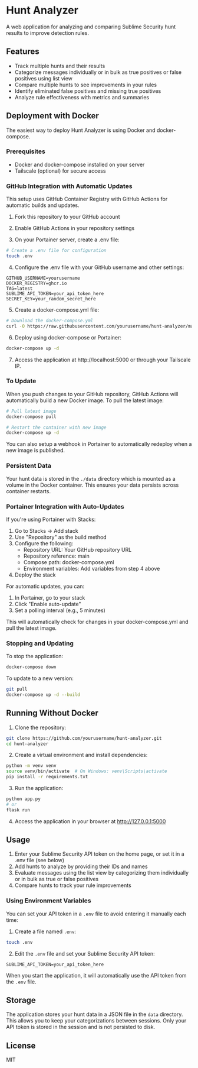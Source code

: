 # Hunt Analyzer

A web application for analyzing and comparing Sublime Security hunt results to improve detection rules.

## Features

- Track multiple hunts and their results
- Categorize messages individually or in bulk as true positives or false positives using list view
- Compare multiple hunts to see improvements in your rules
- Identify eliminated false positives and missing true positives
- Analyze rule effectiveness with metrics and summaries

## Deployment with Docker

The easiest way to deploy Hunt Analyzer is using Docker and docker-compose.

### Prerequisites

- Docker and docker-compose installed on your server
- Tailscale (optional) for secure access

### GitHub Integration with Automatic Updates

This setup uses GitHub Container Registry with GitHub Actions for automatic builds and updates.

1. Fork this repository to your GitHub account

2. Enable GitHub Actions in your repository settings

3. On your Portainer server, create a .env file:
```bash
# Create a .env file for configuration
touch .env
```

4. Configure the .env file with your GitHub username and other settings:
```
GITHUB_USERNAME=yourusername
DOCKER_REGISTRY=ghcr.io
TAG=latest
SUBLIME_API_TOKEN=your_api_token_here
SECRET_KEY=your_random_secret_here
```

5. Create a docker-compose.yml file:
```bash
# Download the docker-compose.yml
curl -O https://raw.githubusercontent.com/yourusername/hunt-analyzer/main/docker-compose.yml
```

6. Deploy using docker-compose or Portainer:
```bash
docker-compose up -d
```

7. Access the application at http://localhost:5000 or through your Tailscale IP.

### To Update

When you push changes to your GitHub repository, GitHub Actions will automatically build a new Docker image. To pull the latest image:

```bash
# Pull latest image
docker-compose pull

# Restart the container with new image
docker-compose up -d
```

You can also setup a webhook in Portainer to automatically redeploy when a new image is published.

### Persistent Data

Your hunt data is stored in the `./data` directory which is mounted as a volume in the Docker container. This ensures your data persists across container restarts.

### Portainer Integration with Auto-Updates

If you're using Portainer with Stacks:

1. Go to Stacks → Add stack
2. Use "Repository" as the build method
3. Configure the following:
   - Repository URL: Your GitHub repository URL
   - Repository reference: main
   - Compose path: docker-compose.yml
   - Environment variables: Add variables from step 4 above
4. Deploy the stack

For automatic updates, you can:

1. In Portainer, go to your stack
2. Click "Enable auto-update"
3. Set a polling interval (e.g., 5 minutes)

This will automatically check for changes in your docker-compose.yml and pull the latest image.

### Stopping and Updating

To stop the application:
```bash
docker-compose down
```

To update to a new version:
```bash
git pull
docker-compose up -d --build
```

## Running Without Docker

1. Clone the repository:
```bash
git clone https://github.com/yourusername/hunt-analyzer.git
cd hunt-analyzer
```

2. Create a virtual environment and install dependencies:
```bash
python -m venv venv
source venv/bin/activate  # On Windows: venv\Scripts\activate
pip install -r requirements.txt
```

3. Run the application:
```bash
python app.py
# or
flask run
```

4. Access the application in your browser at http://127.0.0.1:5000

## Usage

1. Enter your Sublime Security API token on the home page, or set it in a .env file (see below)
2. Add hunts to analyze by providing their IDs and names
3. Evaluate messages using the list view by categorizing them individually or in bulk as true or false positives
4. Compare hunts to track your rule improvements

### Using Environment Variables

You can set your API token in a `.env` file to avoid entering it manually each time:

1. Create a file named `.env`:
```bash
touch .env
```

2. Edit the `.env` file and set your Sublime Security API token:
```
SUBLIME_API_TOKEN=your_api_token_here
```

When you start the application, it will automatically use the API token from the `.env` file.

## Storage

The application stores your hunt data in a JSON file in the `data` directory. This allows you to keep your categorizations between sessions. Only your API token is stored in the session and is not persisted to disk.

## License

MIT